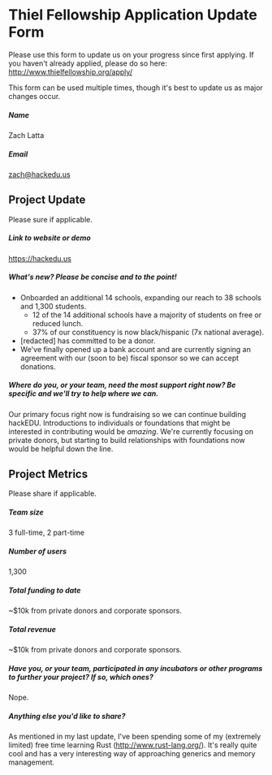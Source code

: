 # Thiel Fellowship Application Update Form

Please use this form to update us on your progress since first applying. If you
haven't already applied, please do so here:
http://www.thielfellowship.org/apply/

This form can be used multiple times, though it's best to update us as major
changes occur.

##### Name

Zach Latta

##### Email

zach@hackedu.us

## Project Update

Please sure if applicable.

##### Link to website or demo

https://hackedu.us

##### What's new? Please be concise and to the point!

- Onboarded an additional 14 schools, expanding our reach to 38 schools and
  1,300 students.
  - 12 of the 14 additional schools have a majority of students on free or
    reduced lunch.
  - 37% of our constituency is now black/hispanic (7x national average).
- [redacted] has committed to be a donor.
- We've finally opened up a bank account and are currently signing an agreement
  with our (soon to be) fiscal sponsor so we can accept donations.

##### Where do you, or your team, need the most support right now? Be specific and we'll try to help where we can.

Our primary focus right now is fundraising so we can continue building hackEDU.
Introductions to individuals or foundations that might be interested in
contributing would be _amazing_. We're currently focusing on private donors,
but starting to build relationships with foundations now would be helpful down
the line.

## Project Metrics

Please share if applicable.

##### Team size

3 full-time, 2 part-time

##### Number of users

1,300

##### Total funding to date

~$10k from private donors and corporate sponsors.

##### Total revenue

~$10k from private donors and corporate sponsors.

##### Have you, or your team, participated in any incubators or other programs to further your project? If so, which ones?

Nope.

##### Anything else you'd like to share?

As mentioned in my last update, I've been spending some of my (extremely
limited) free time learning Rust (http://www.rust-lang.org/). It's really quite
cool and has a very interesting way of approaching generics and memory
management.
